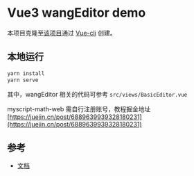 # Vue3 wangEditor demo

本项目克隆至[该项目](https://github.com/wangfupeng1988/vue3-wangeditor-demo)通过 [Vue-cli](https://cli.vuejs.org/zh/) 创建。

## 本地运行

```sh
yarn install
yarn serve
```

其中，wangEditor 相关的代码可参考 `src/views/BasicEditor.vue`

myscript-math-web 需自行注册账号，教程掘金地址 [https://juejin.cn/post/6889639939328180231](https://juejin.cn/post/6889639939328180231)

## 参考

- [文档](https://www.wangeditor.com/v5/guide/for-frame.html#vue3)

